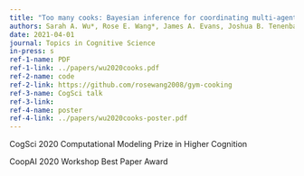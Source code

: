 ```yaml
---
title: "Too many cooks: Bayesian inference for coordinating multi-agent collaboration"
authors: Sarah A. Wu*, Rose E. Wang*, James A. Evans, Joshua B. Tenenbaum, David C. Parkes, and Max Kleiman-Weiner
date: 2021-04-01
journal: Topics in Cognitive Science
in-press: s
ref-1-name: PDF
ref-1-link: ../papers/wu2020cooks.pdf
ref-2-name: code
ref-2-link: https://github.com/rosewang2008/gym-cooking
ref-3-name: CogSci talk
ref-3-link:
ref-4-name: poster
ref-4-link: ../papers/wu2020cooks-poster.pdf
---
```


CogSci 2020 Computational Modeling Prize in Higher Cognition

CoopAI 2020 Workshop Best Paper Award
